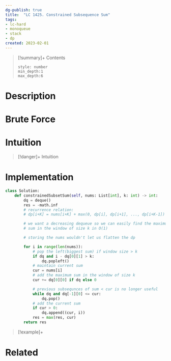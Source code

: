 ```yaml
---
dg-publish: true
title:  "LC 1425. Constrained Subsequence Sum"
tags:
- lc-hard
- monoqueue
- stack
- dp
created: 2023-02-01
---
```


>[!summary]+ Contents
>```toc
>style: number
>min_depth:1
>max_depth:6
>```

# Description

# Brute Force
# Intuition

>[!danger]+ Intuition

# Implementation
```python
class Solution:
    def constrainedSubsetSum(self, nums: List[int], k: int) -> int:
        dq = deque()
        res = -math.inf
        # recurrence relation: 
        # dp[i+K] = nums[i+K] + max(0, dp[i], dp[i+1], ..., dp[i+K-1])

        # we want a decreasing dequeue so we can easily find the maximum
        # sum in the window of size k in O(1)

        # storing the nums wouldn't let us flatten the dp

        for i in range(len(nums)):
            # pop the left(biggest sum) if window size > k
            if dq and i - dq[0][1] > k:
                dq.popleft()
            # maintain current sum
            cur = nums[i]
            # add the maximum sum in the window of size k
            cur += dq[0][0] if dq else 0

            # previous subsequnces of sum < cur is no longer useful
            while dq and dq[-1][0] <= cur:
                dq.pop()
            # add the current sum 
            if cur > 0:
                dq.append((cur, i))
            res = max(res, cur)
        return res
```

>[!example]+ 


# Related
